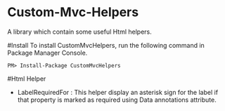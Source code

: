 # Custom-Mvc-Helpers
A library which contain some useful Html helpers. 

#Install
To install CustomMvcHelpers, run the following command in Package Manager Console.

    PM> Install-Package CustomMvcHelpers

#Html Helper
* LabelRequiredFor : This helper display an asterisk sign for the label if that property is marked as required using Data annotations attribute.

